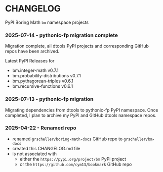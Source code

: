 # CHANGELOG

PyPI Boring Math `bm` namespace projects

### 2025-07-14 - pythonic-fp migration complete

Migration complete, all dtools PyPI projects and corresponding GitHub
repos have been archived. 

Latest PyPI Releases for

- bm.integer-math v0.7.1
- bm.probability-distributions v0.7.1
- bm.pythagorean-triples v0.6.1
- bm.recursive-functions v0.6.1

### 2025-07-13 - pythonic-fp migration

Migrating dependencies from dtools to pythonic-fp PyPI namespace. Once
completed, I plan to archive my PyPI and GitHub dtools namespace repos.

### 2025-04-22 - Renamed repo

- renamed `grscheller/boring-math-docs` GitHub repo to `grscheller/bm-docs` 
- created this CHANGELOG.md file
- is not associated with
  - either the `https://pypi.org/project/bm` PyPI project
  - or the `https://github.com/cym13/bookmark` GitHub repo

